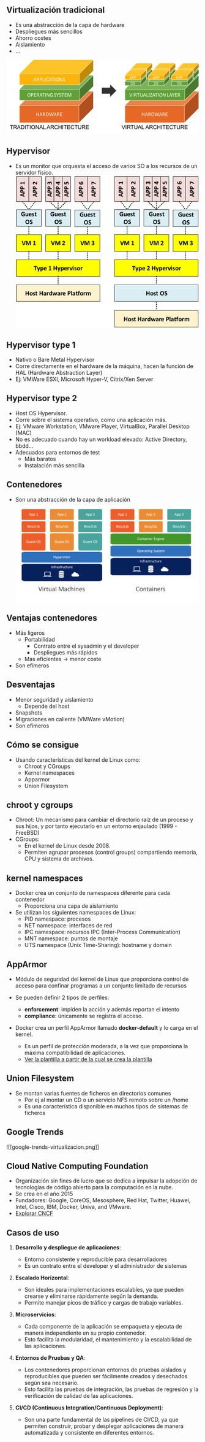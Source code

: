 
## Virtualización tradicional

- Es una abstracción de la capa de hardware
- Despliegues más sencillos
- Ahorro costes
- Aislamiento
- ...

![](images/traditional-arquitecture.png)  


## Hypervisor

- Es un monitor que orquesta el acceso de varios SO a los recursos de un servidor físico.
  ![](images/hypervisor-types.png)


## Hypervisor type 1

- Nativo o Bare Metal Hypervisor
- Corre directamente en el hardware de la  máquina, hacen la  función de HAL (Hardware Abstraction Layer)
- Ej: VMWare ESXI, Microsoft Hyper-V, Citrix/Xen Server 


## Hypervisor type 2

- Host OS Hypervisor. 
- Corre sobre el sistema operativo, como una aplicación más.
- Ej: VMware Workstation, VMware Player, VirtualBox, Parallel Desktop (MAC)
- No es adecuado cuando hay un workload elevado: Active Directory, bbdd...
- Adecuados para entornos de test
	- Más baratos
	- Instalación más sencilla 

## Contenedores

- Son una abstracción de la capa de aplicación
![](images/containers-arquitecture.png)


## Ventajas contenedores

- Más ligeros
  - Portabilidad
    - Contrato entre el sysadmin y el developer
    - Despliegues más rápidos
  - Mas eficientes -> menor coste
- Son efímeros


## Desventajas

- Menor seguridad y aislamiento
	- Depende del host  
- Snapshots
- Migraciones en caliente (VMWare vMotion)
- Son efímeros


## Cómo se consigue

- Usando características del kernel de Linux como:
  - Chroot y CGroups
  - Kernel namespaces
  - Apparmor
  - Union Filesystem


## chroot y cgroups

- Chroot: Un mecanismo para cambiar el directorio raíz de un proceso y sus hijos, y por tanto ejecutarlo en un entorno enjaulado (1999 - FreeBSD)
- CGroups: 
  - En el kernel de Linux desde 2008. 
  - Permiten agrupar procesos (control groups) compartiendo memoria, CPU y sistema de archivos.

## kernel namespaces

- Docker crea un conjunto de namespaces diferente para cada contenedor
  - Proporciona una capa  de aislamiento
- Se utilizan los siguientes namespaces de Linux:
  - PID namespace: procesos
  - NET namespace: interfaces de red
  - IPC namespace: recursos IPC (Inter-Process Communication)
  - MNT namespace: puntos de montaje
  - UTS namespace (Unix Time-Sharing): hostname y domain

##  AppArmor

- Módulo de seguridad del kernel de Linux que proporciona control de acceso para confinar programas a un conjunto limitado de recursos
- Se pueden definir 2 tipos de perfiles:
  -  **enforcement**: impiden la acción y además reportan el intento
  -  **compliance**: únicamente se registra el acceso.

- Docker crea un perfil AppArmor llamado **docker-default** y lo carga en el kernel.
  - Es un perfil de protección moderada, a la vez que proporciona la máxima compatibilidad de aplicaciones. 
  - [Ver la plantilla a partir de la cual se crea la plantilla](https://github.com/moby/moby/blob/master/profiles/apparmor/template.go)

## Union Filesystem

- Se montan varias fuentes de ficheros en directorios comunes
  - Por ej  al montar un CD o un servicio NFS remoto sobre un /home
  - Es una característica disponible en muchos tipos de sistemas de ficheros

##  Google Trends

![[google-trends-virtualizacion.png]]


## Cloud Native Computing Foundation

- Organización sin fines de lucro que se dedica a impulsar la adopción de tecnologías de código abierto para la computación en la nube.
- Se crea en el año 2015
- Fundadores: Google, CoreOS, Mesosphere, Red Hat, Twitter, Huawei, Intel, Cisco, IBM, Docker, Univa, and VMware.
- [Explorar CNCF](https://landscape.cncf.io/)


## Casos de uso

1. **Desarrollo y despliegue de aplicaciones**: 
	- Entorno consistente y reproducible para desarrolladores
	- Es un contrato entre el developer y el administrador de sistemas
    
2. **Escalado Horizontal**: 
	- Son ideales para implementaciones escalables, ya que pueden crearse y eliminarse rápidamente según la demanda. 
	- Permite manejar picos de tráfico y cargas de trabajo variables.
    
3. **Microservicios**: 
	- Cada componente de la aplicación se empaqueta y ejecuta de manera independiente en su propio contenedor. 
	- Esto facilita la modularidad, el mantenimiento y la escalabilidad de las aplicaciones.
    
4. **Entornos de Pruebas y QA**: 
	- Los contenedores proporcionan entornos de pruebas aislados y reproducibles que pueden ser fácilmente creados y desechados según sea necesario. 
	- Esto facilita las pruebas de integración, las pruebas de regresión y la verificación de calidad de las aplicaciones.

6. **CI/CD (Continuous Integration/Continuous Deployment)**: 
	- Son una parte fundamental de las pipelines de CI/CD, ya que permiten construir, probar y desplegar aplicaciones de manera automatizada y consistente en diferentes entornos.
    